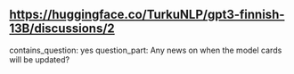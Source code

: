 ## https://huggingface.co/TurkuNLP/gpt3-finnish-13B/discussions/2

contains_question: yes
question_part: Any news on when the model cards will be updated?
